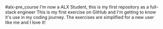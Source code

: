 #alx-pre_course 
I'm now a ALX Student, this is my first repository as a full-stack engineer
This is my first exercise on GitHub and I'm getting to know it's use in my coding journey. 
The exercises are simplified for a new user like me and I love it!
